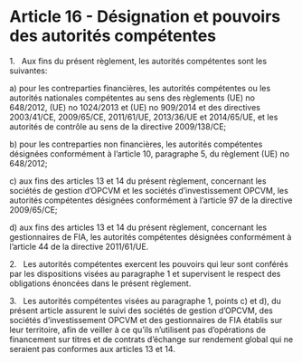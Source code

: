 # Article 16 - Désignation et pouvoirs des autorités compétentes


1.   Aux fins du présent règlement, les autorités compétentes sont les suivantes:

a) pour les contreparties financières, les autorités compétentes ou les autorités nationales compétentes au sens des règlements (UE) no 648/2012, (UE) no 1024/2013 et (UE) no 909/2014 et des directives 2003/41/CE, 2009/65/CE, 2011/61/UE, 2013/36/UE et 2014/65/UE, et les autorités de contrôle au sens de la directive 2009/138/CE;

b) pour les contreparties non financières, les autorités compétentes désignées conformément à l’article 10, paragraphe 5, du règlement (UE) no 648/2012;

c) aux fins des articles 13 et 14 du présent règlement, concernant les sociétés de gestion d’OPCVM et les sociétés d’investissement OPCVM, les autorités compétentes désignées conformément à l’article 97 de la directive 2009/65/CE;

d) aux fins des articles 13 et 14 du présent règlement, concernant les gestionnaires de FIA, les autorités compétentes désignées conformément à l’article 44 de la directive 2011/61/UE.

2.   Les autorités compétentes exercent les pouvoirs qui leur sont conférés par les dispositions visées au paragraphe 1 et supervisent le respect des obligations énoncées dans le présent règlement.

3.   Les autorités compétentes visées au paragraphe 1, points c) et d), du présent article assurent le suivi des sociétés de gestion d’OPCVM, des sociétés d’investissement OPCVM et des gestionnaires de FIA établis sur leur territoire, afin de veiller à ce qu’ils n’utilisent pas d’opérations de financement sur titres et de contrats d’échange sur rendement global qui ne seraient pas conformes aux articles 13 et 14.
